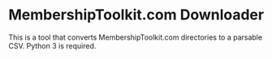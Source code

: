 # MembershipToolkit.com Downloader

This is a tool that converts MembershipToolkit.com directories to a parsable CSV. Python 3 is required.